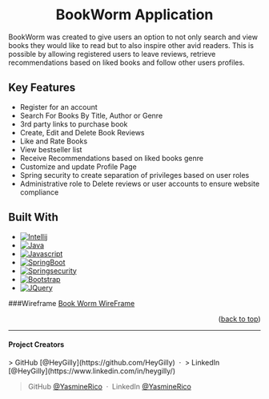 <a name="readme-top"></a>

<h1 align="center">
  BookWorm Application 
  <br>
</h1>

<p>BookWorm was created to give users an option to not only search and view books they would like to read but to also inspire other avid readers. This is possible by allowing registered users to leave reviews, retrieve recommendations based on liked books and follow other users profiles. </p>

## Key Features

* Register for an account
* Search For Books By Title, Author or Genre
* 3rd party links to purchase book
* Create, Edit and Delete Book Reviews
* Like and Rate Books 
* View bestseller list
* Receive Recommendations based on liked books genre
* Customize and update Profile Page
* Spring security to create separation of privileges based on user roles
* Administrative role to Delete reviews or user accounts to ensure website compliance



## Built With
* [![Intellij][Intellij.com]][Intellij-url]
* [![Java][Java.com]][Java-url]
* [![Javascript][Javascript.com]][Javascript-url]
* [![SpringBoot][SpringBoot.com]][SpringBoot-url]
* [![Springsecurity][Springsecurity.com]][Springsecurity-url]
* [![Bootstrap][Bootstrap.com]][Bootstrap-url]
* [![JQuery][JQuery.com]][JQuery-url]

###Wireframe
[Book Worm WireFrame](https://www.figma.com/file/mtj3KazkwJlMVHTIq4RQxJ/Book-Worm?node-id=0%3A1)

<p align="right">(<a href="#readme-top">back to top</a>)</p>

---
<h4>Project Creators</h4>
> GitHub [@HeyGilly](https://github.com/HeyGilly) &nbsp;&middot;&nbsp;
> LinkedIn [@HeyGilly](https://www.linkedin.com/in/heygilly/)

> GitHub [@YasmineRico](https://github.com/YasmineRico) &nbsp;&middot;&nbsp;
> LinkedIn [@YasmineRico](https://www.linkedin.com/in/yasminerico/)

<!-- MARKDOWN LINKS & IMAGES -->
<!-- https://www.markdownguide.org/basic-syntax/#reference-style-links -->
[Intellij.com]: https://img.shields.io/badge/IntelliJ_IDEA-000000.svg?style=for-the-badge&logo=intellij-idea&logoColor=white
[intellij-url]: https://jetbrains.com
[Springboot.com]: https://img.shields.io/badge/Spring_Boot-F2F4F9?style=for-the-badge&logo=spring-boot
[SpringBoot-url]: https://springboot.com
[Springsecurity.com]: https://img.shields.io/badge/Spring_Security-6DB33F?style=for-the-badge&logo=Spring-Security&logoColor=white
[Springsecurity-url]: https://springsecurity.com
[Java.com]: https://img.shields.io/badge/Java-ED8B00?style=for-the-badge&logo=java&logoColor=white
[Java-url]: https://java.com
[Javascript.com]: https://img.shields.io/badge/JavaScript-323330?style=for-the-badge&logo=javascript&logoColor=F7DF1E
[Javascript-url]: https://javascript.com
[Bootstrap.com]: https://img.shields.io/badge/Bootstrap-563D7C?style=for-the-badge&logo=bootstrap&logoColor=white
[Bootstrap-url]: https://getbootstrap.com
[JQuery.com]: https://img.shields.io/badge/jQuery-0769AD?style=for-the-badge&logo=jquery&logoColor=white
[JQuery-url]: https://jquery.com 

